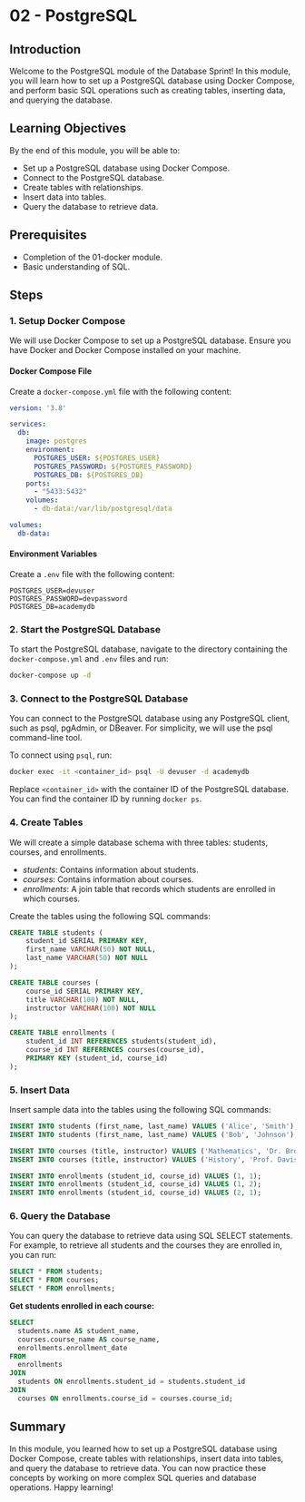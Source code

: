 # 02 - PostgreSQL

## Introduction

Welcome to the PostgreSQL module of the Database Sprint! In this module, you will learn how to set up a PostgreSQL database using Docker Compose, and perform basic SQL operations such as creating tables, inserting data, and querying the database.

## Learning Objectives

By the end of this module, you will be able to:

- Set up a PostgreSQL database using Docker Compose.
- Connect to the PostgreSQL database.
- Create tables with relationships.
- Insert data into tables.
- Query the database to retrieve data.

## Prerequisites

- Completion of the 01-docker module.
- Basic understanding of SQL.

## Steps

### 1. Setup Docker Compose

We will use Docker Compose to set up a PostgreSQL database. Ensure you have Docker and Docker Compose installed on your machine.

#### Docker Compose File

Create a `docker-compose.yml` file with the following content:

```yaml
version: '3.8'

services:
  db:
    image: postgres
    environment:
      POSTGRES_USER: ${POSTGRES_USER}
      POSTGRES_PASSWORD: ${POSTGRES_PASSWORD}
      POSTGRES_DB: ${POSTGRES_DB}
    ports:
      - "5433:5432" 
    volumes:
      - db-data:/var/lib/postgresql/data

volumes:
  db-data:
```
#### Environment Variables

Create a `.env` file with the following content:

```plaintext
POSTGRES_USER=devuser
POSTGRES_PASSWORD=devpassword
POSTGRES_DB=academydb
```

### 2. Start the PostgreSQL Database

To start the PostgreSQL database, navigate to the directory containing the `docker-compose.yml` and `.env` files and run:

```bash
docker-compose up -d
```

### 3. Connect to the PostgreSQL Database

You can connect to the PostgreSQL database using any PostgreSQL client, such as psql, pgAdmin, or DBeaver. For simplicity, we will use the psql command-line tool.

To connect using `psql`, run:

```bash
docker exec -it <container_id> psql -U devuser -d academydb
```

Replace `<container_id>` with the container ID of the PostgreSQL database. You can find the container ID by running `docker ps`.

### 4. Create Tables

We will create a simple database schema with three tables: students, courses, and enrollments.

- *students*: Contains information about students.
- *courses*: Contains information about courses.
- *enrollments*: A join table that records which students are enrolled in which courses.

Create the tables using the following SQL commands:

```sql
CREATE TABLE students (
    student_id SERIAL PRIMARY KEY,
    first_name VARCHAR(50) NOT NULL,
    last_name VARCHAR(50) NOT NULL
);

CREATE TABLE courses (
    course_id SERIAL PRIMARY KEY,
    title VARCHAR(100) NOT NULL,
    instructor VARCHAR(100) NOT NULL
);

CREATE TABLE enrollments (
    student_id INT REFERENCES students(student_id),
    course_id INT REFERENCES courses(course_id),
    PRIMARY KEY (student_id, course_id)
);
```

### 5. Insert Data

Insert sample data into the tables using the following SQL commands:

```sql
INSERT INTO students (first_name, last_name) VALUES ('Alice', 'Smith');
INSERT INTO students (first_name, last_name) VALUES ('Bob', 'Johnson');

INSERT INTO courses (title, instructor) VALUES ('Mathematics', 'Dr. Brown');
INSERT INTO courses (title, instructor) VALUES ('History', 'Prof. Davis');

INSERT INTO enrollments (student_id, course_id) VALUES (1, 1);
INSERT INTO enrollments (student_id, course_id) VALUES (1, 2);
INSERT INTO enrollments (student_id, course_id) VALUES (2, 1);
```

### 6. Query the Database

You can query the database to retrieve data using SQL SELECT statements. For example, to retrieve all students and the courses they are enrolled in, you can run:

```sql
SELECT * FROM students;
SELECT * FROM courses;
SELECT * FROM enrollments;
```

**Get students enrolled in each course:**

```sql
SELECT 
  students.name AS student_name,
  courses.course_name AS course_name,
  enrollments.enrollment_date
FROM 
  enrollments
JOIN 
  students ON enrollments.student_id = students.student_id
JOIN 
  courses ON enrollments.course_id = courses.course_id;
```

## Summary

In this module, you learned how to set up a PostgreSQL database using Docker Compose, create tables with relationships, insert data into tables, and query the database to retrieve data. You can now practice these concepts by working on more complex SQL queries and database operations. Happy learning!
